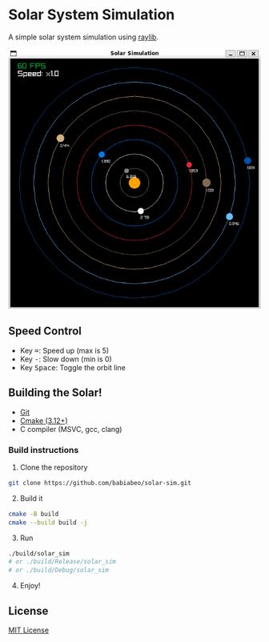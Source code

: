 # Solar System Simulation

A simple solar system simulation using [raylib][_raylib].

![SolarSim-ScreenShot](game-screenshot.png)

## Speed Control

- Key <kbd>=</kbd>: Speed up (max is 5)
- Key <kbd>-</kbd>: Slow down (min is 0)
- Key <kbd>Space</kbd>: Toggle the orbit line

## Building the Solar!

- [Git][_git]
- [Cmake (3.12+)][_cmake]
- C compiler (MSVC, gcc, clang)

### Build instructions

1. Clone the repository

```sh
git clone https://github.com/babiabeo/solar-sim.git
```

2. Build it

```sh
cmake -B build
cmake --build build -j
```

3. Run

```sh
./build/solar_sim
# or ./build/Release/solar_sim
# or ./build/Debug/solar_sim
```

4. Enjoy!

## License

[MIT License](./LICENSE)

[_raylib]: https://github.com/raysan5/raylib
[_git]: https://git-scm.com/
[_cmake]: https://cmake.org/
